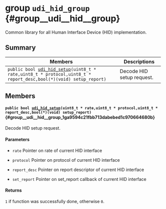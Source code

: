 # group `udi_hid_group` {#group__udi__hid__group}

Common library for all Human Interface Device (HID) implementation.

## Summary

 Members                        | Descriptions                                
--------------------------------|---------------------------------------------
`public bool `[`udi_hid_setup`](#group__udi__hid__group_1ga9594c21fbb713dabebed1c970664680b)`(uint8_t * rate,uint8_t * protocol,uint8_t * report_desc,bool(*)(void) setup_report)`            | Decode HID setup request.

## Members

#### `public bool `[`udi_hid_setup`](#group__udi__hid__group_1ga9594c21fbb713dabebed1c970664680b)`(uint8_t * rate,uint8_t * protocol,uint8_t * report_desc,bool(*)(void) setup_report)` {#group__udi__hid__group_1ga9594c21fbb713dabebed1c970664680b}

Decode HID setup request.

#### Parameters
* `rate` Pointer on rate of current HID interface 

* `protocol` Pointer on protocol of current HID interface 

* `report_desc` Pointer on report descriptor of current HID interface 

* `set_report` Pointer on set_report callback of current HID interface

#### Returns
`1` if function was successfully done, otherwise `0`.

